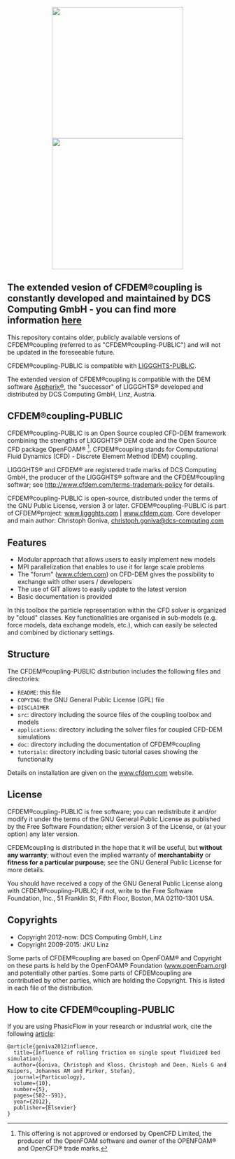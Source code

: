 <div align ="center">
<p float="left">
  <img src="https://github.com/rikytogni/tutorial_git/assets/43726876/9f4dd9cd-b0fb-4825-88eb-a1001bccf4c7" width="300" />
  <img src="https://github.com/rikytogni/tutorial_git/assets/43726876/d2f6ad1e-7de5-4a7f-bdfe-64069c94f5f3" width="300" /> 
</p>

</div>

## The extended vesion of CFDEM®coupling is constantly developed and maintained by DCS Computing GmbH - you can find more information [here](https://www.aspherix-dem.com/software/cfdemcoupling-functionalities/)

This repository contains older, publicly available versions of CFDEM®coupling (referred to as "CFDEM®coupling-PUBLIC") and will not be updated in the foreseeable future.

CFDEM®coupling-PUBLIC is compatible with [LIGGGHTS-PUBLIC](https://github.com/CFDEMproject/LIGGGHTS-PUBLIC).

The extended version of CFDEM®coupling is compatible with the DEM software [Aspherix®](https://www.aspherix-dem.com/), the "successor" of LIGGGHTS® developed and distributed by DCS Computing GmbH, Linz, Austria.

</div>

## CFDEM®coupling-PUBLIC

CFDEM®coupling-PUBLIC is an Open Source coupled CFD-DEM framework combining the strengths of LIGGGHTS® DEM code and the Open Source CFD package OpenFOAM® [^1]. CFDEM®coupling stands for Computational Fluid Dynamics (CFD) - Discrete Element Method (DEM) coupling.

LIGGGHTS® and CFDEM® are registered trade marks of DCS Computing GmbH, the producer of the LIGGGHTS® software and the CFDEM®coupling softwar; see http://www.cfdem.com/terms-trademark-policy for details.

CFDEM®coupling-PUBLIC  is open-source, distributed under the terms of the GNU Public License, version 3 or later. CFDEM®coupling-PUBLIC is part of CFDEM®project: www.liggghts.com | www.cfdem.com. Core developer and main author: Christoph Goniva, christoph.goniva@dcs-computing.com

[^1]: This offering is not approved or endorsed by OpenCFD Limited, the producer of the OpenFOAM software and owner of the OPENFOAM® and OpenCFD® trade marks.

</div>

## Features

* Modular approach that allows users to easily implement new models
* MPI parallelization that enables to use it for large scale problems
* The "forum" (www.cfdem.com) on CFD-DEM gives the possibility to exchange with other users / developers
* The use of GIT allows to easily update to the latest version
* Basic documentation is provided

In this toolbox the particle representation within the CFD solver is organized by "cloud" classes. Key functionalities are organised in sub-models (e.g. force models, data exchange models, etc.), which can easily be selected and combined by dictionary settings.

</div>

## Structure
The CFDEM®coupling-PUBLIC distribution includes the following files and directories:

* `README`: this file
* `COPYING`: the GNU General Public License (GPL) file
* `DISCLAIMER`
* `src`: directory including the source files of the coupling toolbox and models
* `applications`: directory including the solver files for coupled CFD-DEM simulations
* `doc`: directory including the documentation of CFDEM®coupling
* `tutorials`: directory including basic tutorial cases showing the functionality

Details on installation are given on the www.cfdem.com website.

</div>

## License

CFDEM®coupling-PUBLIC is free software; you can redistribute it and/or modify it under the terms of the GNU General Public License as published by the Free Software Foundation; either version 3 of the License, or (at your option) any later version.

CFDEMcoupling is distributed in the hope that it will be useful, but **without any warranty**; without even the implied warranty of **merchantabiity** or **fitness for a particular purpouse**; see the GNU General Public License for more details.

You should have received a copy of the GNU General Public License along with CFDEM®coupling-PUBLIC; if not, write to the Free Software Foundation, Inc., 51 Franklin St, Fifth Floor, Boston, MA 02110-1301 USA.

</div>

## Copyrights
* Copyright 2012-now: DCS Computing GmbH, Linz
* Copyright 2009-2015: JKU Linz

Some parts of CFDEM®coupling are based on OpenFOAM® and Copyright on these parts is held by the OpenFOAM® Foundation (www.openFoam.org) and potentially other parties. Some parts of CFDEMcoupling are contributied by other parties, which are holding the Copyright. This is listed in each file of the distribution.

## How to cite CFDEM®coupling-PUBLIC
If you are using PhasicFlow in your research or industrial work, cite the following [article](https://doi.org/10.1016/j.partic.2012.05.002):
```
@article{goniva2012influence,
  title={Influence of rolling friction on single spout fluidized bed simulation},
  author={Goniva, Christoph and Kloss, Christoph and Deen, Niels G and Kuipers, Johannes AM and Pirker, Stefan},
  journal={Particuology},
  volume={10},
  number={5},
  pages={582--591},
  year={2012},
  publisher={Elsevier}
}
```
